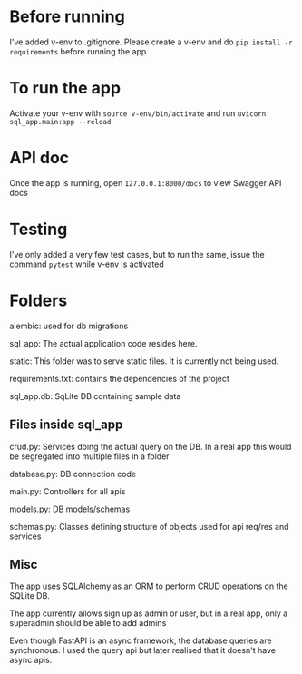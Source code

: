 # Before running

I've added v-env to .gitignore. Please create a v-env and do `pip install -r requirements` before running the app

# To run the app

Activate your v-env with `source v-env/bin/activate` and run `uvicorn sql_app.main:app --reload`

# API doc

Once the app is running, open  `127.0.0.1:8000/docs` to view Swagger API docs

# Testing

I've only added a very few test cases, but to run the same, issue the command `pytest` while v-env is activated

# Folders
alembic: used for db migrations

sql_app: The actual application code resides here.

static: This folder was to serve static files. It is currently not being used.

requirements.txt: contains the dependencies of the project

sql_app.db: SqLite DB containing sample data

 ## Files inside sql_app
 
 crud.py: Services doing the actual query on the DB. In a real app this would be segregated into multiple files in a folder
 
 database.py: DB connection code
 
 main.py: Controllers for all apis
 
 models.py: DB models/schemas
 
 schemas.py: Classes defining structure of objects used for api req/res and services
 
 
 ## Misc
 
 The app uses SQLAlchemy as an ORM to perform CRUD operations on the SQLite DB.
 
 The app currently allows sign up as admin or user, but in a real app, only a superadmin should be able to add admins
 
 Even though FastAPI is an async framework, the database queries are synchronous. I used the query api but later realised that it doesn't have async apis.